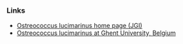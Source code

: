 ### Links

-   [Ostreococcus lucimarinus home page
    (JGI)](https://phytozome.jgi.doe.gov/pz/portal.html#!info?alias=Org_Olucimarinus)
-   [Ostreococcus lucimarinus at Ghent University,
    Belgium](http://bioinformatics.psb.ugent.be/genomes/view/Ostreococcus-lucimarinus)
